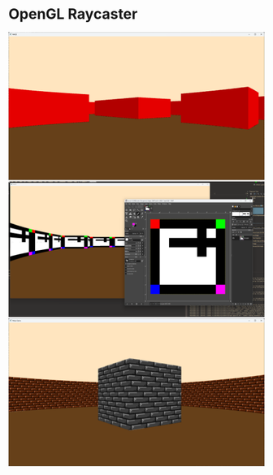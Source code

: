 # OpenGL Raycaster

![Flat Walls](/images/blank.png)
![Textured Walls](/images/tex.png)
![Brick Texture and stretch fix](/images/brick.png)
